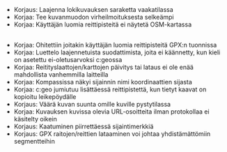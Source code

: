##
- Korjaus: Laajenna lokikuvauksen saraketta vaakatilassa
- Korjaa: Tee kuvanmuodon virheilmoituksesta selkeämpi
- Korjaa: Käyttäjän luomia reittipisteitä ei näytetä OSM-kartassa

##
- Korjaa: Ohitettiin joitakin käyttäjän luomia reittipisteitä GPX:n tuonnissa
- Korjaa: Luettelo laajennetuista suodattimista, joita ei käännetty, kun kieli on asetettu ei-oletusarvoksi c:geossa
- Korjaa: Reitityslaattojen/karttojen päivitys tai lataus ei ole enää mahdollista vanhemmilla laitteilla
- Korjaa: Kompassissa näkyi sijainnin nimi koordinaattien sijasta
- Korjaa: c:geo jumiutuu lisättäessä reittipistettä, kun tietyt kaavat on kopioitu leikepöydälle
- Korjaus: Väärä kuvan suunta omille kuville pystytilassa
- Korjaa: Kuvauksen kuvissa olevia URL-osoitteita ilman protokollaa ei käsitelty oikein
- Korjaus: Kaatuminen piirrettäessä sijaintimerkkiä
- Korjaus: GPX raitojen/reittien lataaminen voi johtaa yhdistämättömiin segmentteihin
